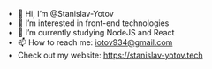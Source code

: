 - 👋 Hi, I’m @Stanislav-Yotov
- 👀 I’m interested in front-end technologies
- 🌱 I’m currently studying NodeJS and React
- 📫 How to reach me: iotov934@gmail.com
- Check out my website: https://stanislav-yotov.tech

<!---
Stanislav-Yotov/Stanislav-Yotov is a ✨ special ✨ repository because its `README.md` (this file) appears on your GitHub profile.
You can click the Preview link to take a look at your changes.
--->
